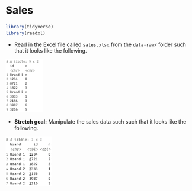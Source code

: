 Sales
================

``` r
library(tidyverse)
library(readxl)
```

  - Read in the Excel file called `sales.xlsx` from the `data-raw/`
    folder such that it looks like the following.

<img src="images/sales-1.png" width="20%" />

  - **Stretch goal:** Manipulate the sales data such such that it looks
    like the following.

<img src="images/sales-2.png" width="25%" />
